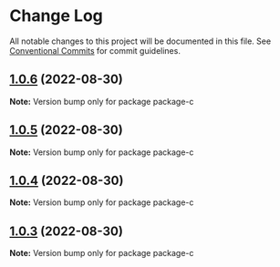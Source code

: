 # Change Log

All notable changes to this project will be documented in this file.
See [Conventional Commits](https://conventionalcommits.org) for commit guidelines.

## [1.0.6](https://github.com/lisanfu/lerna-demo/compare/package-c@1.0.5...package-c@1.0.6) (2022-08-30)

**Note:** Version bump only for package package-c





## [1.0.5](https://github.com/lisanfu/lerna-demo/compare/package-c@1.0.4...package-c@1.0.5) (2022-08-30)

**Note:** Version bump only for package package-c





## [1.0.4](https://github.com/lisanfu/lerna-demo/compare/package-c@1.0.3...package-c@1.0.4) (2022-08-30)

**Note:** Version bump only for package package-c





## [1.0.3](https://github.com/lisanfu/lerna-demo/compare/package-c@1.0.2...package-c@1.0.3) (2022-08-30)

**Note:** Version bump only for package package-c
